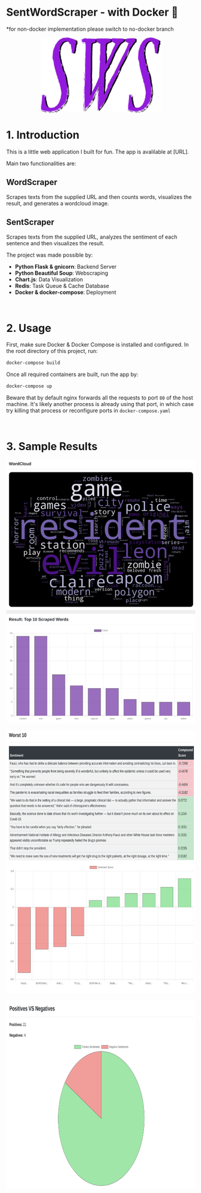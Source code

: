 # SentWordScraper - with Docker 🐋
*for non-docker implementation please switch to no-docker branch

<p align="center">
  <img width="320" height="200" src="/app/static/images/logo.png">
</p>

# 1. Introduction

This is a little web application I built for fun.
The app is avalilable at [URL].

Main two functionalities are:
## WordScraper
Scrapes texts from the supplied URL and then counts words, visualizes the result, and generates a wordcloud image.
## SentScraper
Scrapes texts from the supplied URL, analyzes the sentiment of each sentence and then visualizes the result.


The project was made possible by:
- **Python Flask & gnicorn**: Backend Server
- **Python Beautiful Soup**: Webscraping
- **Chart.js**: Data Visualization
- **Redis**: Task Queue & Cache Database
- **Docker & docker-compose**: Deployment

<br>

# 2. Usage

First, make sure Docker & Docker Compose is installed and configured.
In the root directory of this project, run:
```bash
docker-compose build
```

Once all required containers are built, run the app by:
```bash
docker-compose up
```
Beware that by default nginx forwards all the requests to port ```80``` of the host machine.
It's likely another process is already using that port, in which case try killing that process or reconfigure ports in ```docker-compose.yaml```

<br>

# 3. Sample Results

<p align="center">
  <img width="600" height="700" src="/app/static/images/ss1.png">
</p>

<p align="center">
  <img width="600" height="700" src="/app/static/images/ss2.png">
</p>

<p align="center">
  <img width="600" height="500" src="/app/static/images/ss3.png">
</p>